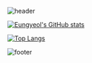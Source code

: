 ![header](https://capsule-render.vercel.app/api?type=waving&color=92a8d1&text=%20Eungyeol%20%20&height=200&fontSize=90&fontColor=ffffff)

[![Eungyeol's GitHub stats](https://github-readme-stats.vercel.app/api?username=Eungyeol41&count_private=true&custom_title=Eungyeol&nbsp;github&nbsp;&bg_color=30,92a8d1,f7cac9&title_color=fff&text_color=fff)](https://github.com/anuraghazra/github-readme-stats)

[![Top Langs](https://github-readme-stats.vercel.app/api/top-langs/?username=Eungyeol41&layout=compact&custom_title=My&nbsp;Language&nbsp;&bg_color=30,f7cac9,92a8d1&title_color=fff&text_color=fff)](https://github.com/anuraghazra/github-readme-stats)

![footer](https://capsule-render.vercel.app/api?section=footer&type=waving&color=92a8d1)
